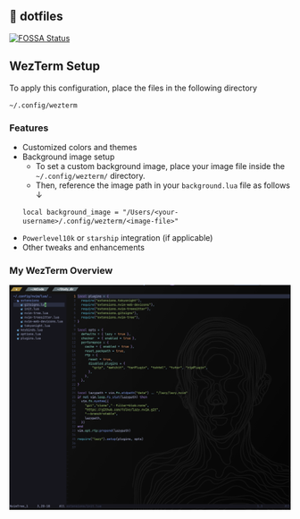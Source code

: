 ## 📂 dotfiles 
[![FOSSA Status](https://app.fossa.com/api/projects/custom%2B51440%2Fgit%40github.com%3Aanton-fuji%2Fdotfiles.git.svg?type=small)](https://app.fossa.com/projects/custom%2B51440%2Fgit%40github.com%3Aanton-fuji%2Fdotfiles.git?ref=badge_small)

## WezTerm Setup
To apply this configuration, place the files in the following directory
```bash:bash
~/.config/wezterm
```

### Features
- Customized colors and themes
- Background image setup
    - To set a custom background image, place your image file inside the `~/.config/wezterm/` directory.
    - Then, reference the image path in your `background.lua` file as follows ↓
    ```
    local background_image = "/Users/<your-username>/.config/wezterm/<image-file>"
    ```
- `Powerlevel10k` or `starship` integration (if applicable)
- Other tweaks and enhancements

### My WezTerm Overview
![Onerview](img/nvim-wez.png) 
